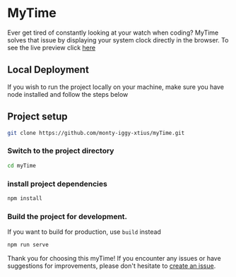 # MyTime

Ever get tired of constantly looking at your watch when coding? MyTime solves that issue by displaying your system clock directly in the browser. To see the live preview click [here](https://mytime-beta.vercel.app/)

## Local Deployment
If you wish to run the project locally on your machine, make sure you have node installed and follow the steps below

## Project setup
```bash
git clone https://github.com/monty-iggy-xtius/myTime.git
```

### Switch to the project directory
```bash
cd myTime
```

### install project dependencies
```bash
npm install
```

### Build the project for development.
If you want to build for production, use `build` instead

```bash
npm run serve
```

Thank you for choosing this myTime! If you encounter any issues or have suggestions for improvements, please don't hesitate to [create an issue](https://github.com/monty-iggy-xtius/myTime/issues).